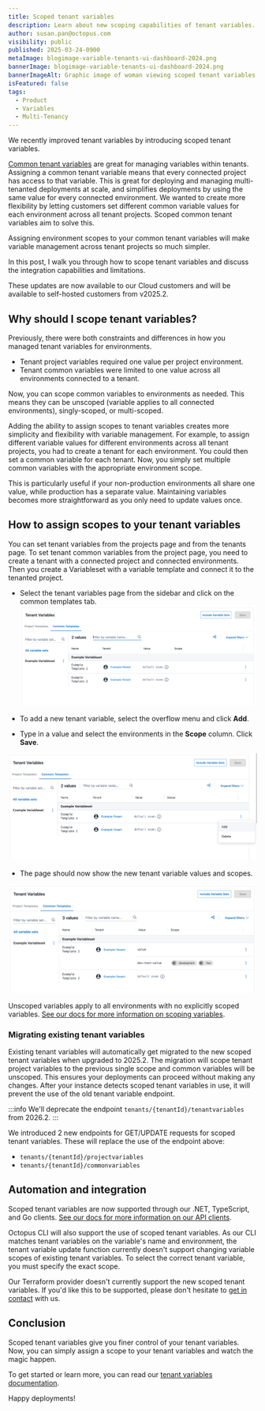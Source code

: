 ```yaml
---
title: Scoped tenant variables
description: Learn about new scoping capabilities of tenant variables.
author: susan.pan@octopus.com
visibility: public
published: 2025-03-24-0900
metaImage: blogimage-variable-tenants-ui-dashboard-2024.png
bannerImage: blogimage-variable-tenants-ui-dashboard-2024.png
bannerImageAlt: Graphic image of woman viewing scoped tenant variables page.
isFeatured: false
tags: 
  - Product
  - Variables
  - Multi-Tenancy
---
```


We recently improved tenant variables by introducing scoped tenant variables.

[Common tenant variables](https://octopus.com/docs/tenants/tenant-variables) are great for managing variables within tenants. Assigning a common tenant variable means that every connected project has access to that variable. This is great for deploying and managing multi-tenanted deployments at scale, and simplifies deployments by using the same value for every connected environment. We wanted to create more flexibility by letting customers set different common variable values for each environment across all tenant projects. Scoped common tenant variables aim to solve this.

Assigning environment scopes to your common tenant variables will make variable management across tenant projects so much simpler. 

In this post, I walk you through how to scope tenant variables and discuss the integration capabilities and limitations.

These updates are now available to our Cloud customers and will be available to self-hosted customers from v2025.2.

## Why should I scope tenant variables?

Previously, there were both constraints and differences in how you managed tenant variables  for environments. 

- Tenant project variables required one value per project environment. 
- Tenant common variables were limited to one value across all environments connected to a tenant. 

Now, you can scope common variables to environments as needed. This means they can be unscoped (variable applies to all connected environments), singly-scoped, or multi-scoped. 

Adding the ability to assign scopes to tenant variables creates more simplicity and flexibility with variable management. For example, to assign different variable values for different environments across all tenant projects, you had to create a tenant for each environment. You could then set a common variable for each tenant. Now, you simply set multiple common variables with the appropriate environment scope. 

This is particularly useful if your non-production environments all share one value, while production has a separate value. Maintaining variables becomes more straightforward as you only need to update values once.

## How to assign scopes to your tenant variables

You can set tenant variables from the projects page and from the tenants page. To set tenant common variables from the project page, you need to create a tenant with a connected project and connected environments. Then you create a Variableset with a variable template and connect it to the tenanted project. 

- Select the tenant variables page from the sidebar and click on the common templates tab.
![Screenshot of common tenant variables tab on tenant variables page.](scoped-tenant-vars-view.png)

- To add a new tenant variable, select the overflow menu and click **Add**. 
- Type in a value and select the environments in the **Scope** column. Click **Save**.

![Screenshot of adding a new tenant variable on tenant variables page.](scoped-tenant-vars-add-new.png)

- The page should now show the new tenant variable values and scopes.

![Screenshot showing new scoped tenant variables on tenant variables page.](scoped-tenant-vars.png)

Unscoped variables apply to all environments with no explicitly scoped variables. [See our docs for more information on scoping variables](https://octopus.com/docs/projects/variables/getting-started#scoping-variables).
 
### Migrating existing tenant variables

Existing tenant variables will automatically get migrated to the new scoped tenant variables when upgraded to 2025.2. The migration will scope tenant project variables to the previous single scope and common variables will be unscoped. This ensures your deployments can proceed without making any changes. After your instance detects scoped tenant variables in use, it will prevent the use of the old tenant variable endpoint. 

:::info
We'll deprecate the endpoint ```tenants/{tenantId}/tenantvariables``` from 2026.2.
:::

We introduced 2 new endpoints for GET/UPDATE requests for scoped tenant variables. These will replace the use of the endpoint above: 
- ```tenants/{tenantId}/projectvariables```
- ```tenants/{tenantId}/commonvariables```
 
## Automation and integration

Scoped tenant variables are now supported through our .NET, TypeScript, and Go clients. [See our docs for more information on our API clients](https://octopus.com/docs/octopus-rest-api/getting-started#api-clients).

Octopus CLI will also support the use of scoped tenant variables. As our CLI matches tenant variables on the variable's name and environment, the tenant variable update function currently doesn't support changing variable scopes of existing tenant variables. To select the correct tenant variable, you must specify the exact scope. 

Our Terraform provider doesn't currently support the new scoped tenant variables. If you'd like this to be supported, please don't hesitate to [get in contact](https://octopus.com/support) with us.

## Conclusion

Scoped tenant variables give you finer control of your tenant variables. Now, you can simply assign a scope to your tenant variables and watch the magic happen.

To get started or learn more, you can read our [tenant variables documentation](https://octopus.com/docs/tenants/tenant-variables).

Happy deployments!
